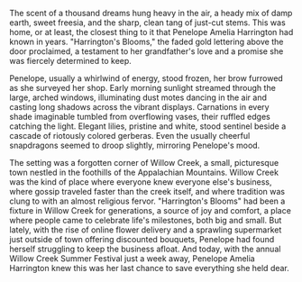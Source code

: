 The scent of a thousand dreams hung heavy in the air, a heady mix of damp earth, sweet freesia, and the sharp, clean tang of just-cut stems. This was home, or at least, the closest thing to it that Penelope Amelia Harrington had known in years. "Harrington's Blooms," the faded gold lettering above the door proclaimed, a testament to her grandfather's love and a promise she was fiercely determined to keep.

Penelope, usually a whirlwind of energy, stood frozen, her brow furrowed as she surveyed her shop. Early morning sunlight streamed through the large, arched windows, illuminating dust motes dancing in the air and casting long shadows across the vibrant displays. Carnations in every shade imaginable tumbled from overflowing vases, their ruffled edges catching the light. Elegant lilies, pristine and white, stood sentinel beside a cascade of riotously colored gerberas. Even the usually cheerful snapdragons seemed to droop slightly, mirroring Penelope's mood.

The setting was a forgotten corner of Willow Creek, a small, picturesque town nestled in the foothills of the Appalachian Mountains. Willow Creek was the kind of place where everyone knew everyone else's business, where gossip traveled faster than the creek itself, and where tradition was clung to with an almost religious fervor. "Harrington's Blooms" had been a fixture in Willow Creek for generations, a source of joy and comfort, a place where people came to celebrate life's milestones, both big and small. But lately, with the rise of online flower delivery and a sprawling supermarket just outside of town offering discounted bouquets, Penelope had found herself struggling to keep the business afloat. And today, with the annual Willow Creek Summer Festival just a week away, Penelope Amelia Harrington knew this was her last chance to save everything she held dear.
